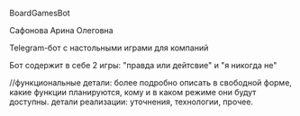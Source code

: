 BoardGamesBot

Сафонова Арина Олеговна

Telegram-бот с настольными играми для компаний

Бот содержит в себе 2 игры: "правда или дейтсвие" и "я никогда не"

//функциональные детали: более подробно описать в свободной форме, какие функции планируются, кому и в каком режиме они будут доступны.
детали реализации: уточнения, технологии, прочее.